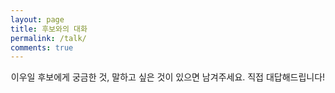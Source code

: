 ```yaml
---
layout: page
title: 후보와의 대화
permalink: /talk/
comments: true
---
```


<center>이우일 후보에게 궁금한 것, 말하고 싶은 것이 있으면 남겨주세요. 직접 대답해드립니다!</center>
<br>
<br>
<br>
